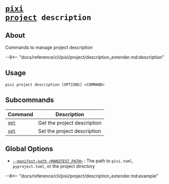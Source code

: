 <!--- This file is autogenerated. Do not edit manually! -->
# <code>[pixi](../../pixi.md) [project](../project.md) description</code>

## About
Commands to manage project description

--8<-- "docs/reference/cli/pixi/project/description_extender.md:description"

## Usage
```
pixi project description [OPTIONS] <COMMAND>
```

## Subcommands
| Command | Description |
|---------|-------------|
| [`get`](description/get.md) | Get the project description |
| [`set`](description/set.md) | Set the project description |


## Global Options
- <a id="arg---manifest-path" href="#arg---manifest-path">`--manifest-path <MANIFEST_PATH>`</a>
:  The path to `pixi.toml`, `pyproject.toml`, or the project directory

--8<-- "docs/reference/cli/pixi/project/description_extender.md:example"
